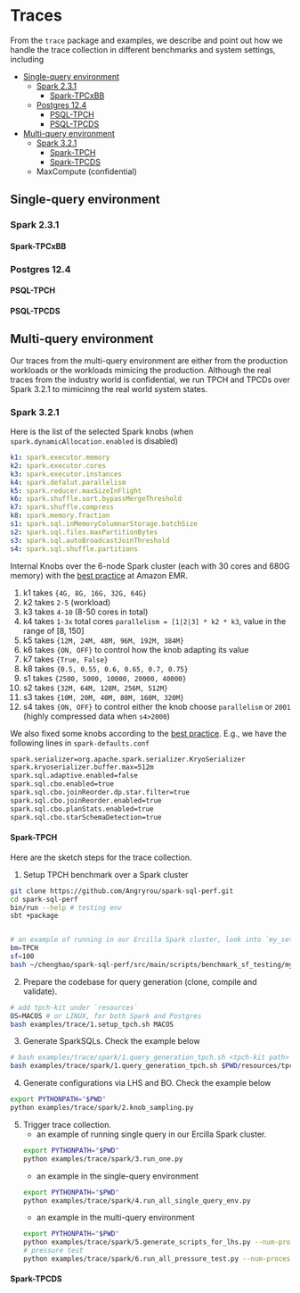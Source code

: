 Traces
======

From the `trace` package and examples, we describe and point out how we handle the trace collection in different benchmarks and system settings, including

<!--ts-->
* [Single-query environment](#single-query-environment)
  - [Spark 2.3.1](#spark-231)
    - [Spark-TPCxBB](#spark-tpcxbb)
  - [Postgres 12.4](#postgres-124)
    - [PSQL-TPCH](#psql-tpch)
    - [PSQL-TPCDS](#psql-tpcds)
* [Multi-query environment](#multi-query-environment)
  - [Spark 3.2.1](#spark-321)
    - [Spark-TPCH](#spark-tpch)
    - [Spark-TPCDS](#spark-tpcds)
  - MaxCompute (confidential)
<!--te-->


## Single-query environment

### Spark 2.3.1

#### Spark-TPCxBB

### Postgres 12.4

#### PSQL-TPCH

#### PSQL-TPCDS

## Multi-query environment

Our traces from the multi-query environment are either from the production workloads or the workloads mimicing the production.
Although the real traces from the industry world is confidential, we run TPCH and TPCDs over Spark 3.2.1 to mimicinng the real world system states.

### Spark 3.2.1

Here is the list of the selected Spark knobs (when `spark.dynamicAllocation.enabled` is disabled)

```yaml
k1: spark.executor.memory
k2: spark.executor.cores
k3: spark.executor.instances
k4: spark.defalut.parallelism
k5: spark.reducer.maxSizeInFlight
k6: spark.shuffle.sort.bypassMergeThreshold
k7: spark.shuffle.compress
k8: spark.memory.fraction
s1: spark.sql.inMemoryColumnarStorage.batchSize
s2: spark.sql.files.maxPartitionBytes
s3: spark.sql.autoBroadcastJoinThreshold
s4: spark.sql.shuffle.partitions
```

Internal Knobs over the 6-node Spark cluster (each with 30 cores and 680G memory) with the [best practice][1] at Amazon
EMR.

1. k1 takes `{4G, 8G, 16G, 32G, 64G}`
2. k2 takes `2-5` (workload)
3. k3 takes `4-10` (8-50 cores in total)
4. k4 takes `1-3x` total cores `parallelism = [1|2|3] * k2 * k3`, value in the range of [8, 150]
5. k5 takes `{12M, 24M, 48M, 96M, 192M, 384M}`
6. k6 takes `{ON, OFF}` to control how the knob adapting its value
7. k7 takes `{True, False}`
8. k8 takes `{0.5, 0.55, 0.6, 0.65, 0.7, 0.75}`
9. s1 takes `{2500, 5000, 10000, 20000, 40000}`
10. s2 takes `{32M, 64M, 128M, 256M, 512M}`
11. s3 takes `{10M, 20M, 40M, 80M, 160M, 320M}`
12. s4 takes `{ON, OFF}` to control either the knob choose `parallelism` or `2001` (highly compressed data
    when `s4>2000`)

We also fixed some knobs according to the [best practice][1]. E.g., we have the following lines in `spark-defaults.conf` 
```bash
spark.serializer=org.apache.spark.serializer.KryoSerializer
spark.kryoserializer.buffer.max=512m
spark.sql.adaptive.enabled=false
spark.sql.cbo.enabled=true
spark.sql.cbo.joinReorder.dp.star.filter=true
spark.sql.cbo.joinReorder.enabled=true
spark.sql.cbo.planStats.enabled=true
spark.sql.cbo.starSchemaDetection=true
```

[1]: https://aws.amazon.com/blogs/big-data/best-practices-for-successfully-managing-memory-for-apache-spark-applications-on-amazon-emr/

[2]: https://spoddutur.github.io/spark-notes/distribution_of_executors_cores_and_memory_for_spark_application.html

#### Spark-TPCH

Here are the sketch steps for the trace collection.

1. Setup TPCH benchmark over a Spark cluster

```bash
git clone https://github.com/Angryrou/spark-sql-perf.git
cd spark-sql-perf
bin/run --help # testing env
sbt +package


# an example of running in our Ercilla Spark cluster, look into `my_set_benchmark.sh` for more details
bm=TPCH
sf=100
bash ~/chenghao/spark-sql-perf/src/main/scripts/benchmark_sf_testing/my_set_benchmark.sh $bm $sf
```

2. Prepare the codebase for query generation (clone, compile and validate).

```bash
# add tpch-kit under `resources`
OS=MACOS # or LINUX, for both Spark and Postgres
bash examples/trace/1.setup_tpch.sh MACOS
```

3. Generate SparkSQLs. Check the example below

```bash
# bash examples/trace/spark/1.query_generation_tpch.sh <tpch-kit path> <query-out path> <#queries per template> <SF-100 by default>
bash examples/trace/spark/1.query_generation_tpch.sh $PWD/resources/tpch-kit $PWD/resources/tpch-kit/spark-sqls 3  
```

4. Generate configurations via LHS and BO. Check the example below

```bash
export PYTHONPATH="$PWD"
python examples/trace/spark/2.knob_sampling.py
```

5. Trigger trace collection.
   - an example of running single query in our Ercilla Spark cluster.
    ```bash
    export PYTHONPATH="$PWD"
    python examples/trace/spark/3.run_one.py
    ```
   - an example in the single-query environment
   ```bash
   export PYTHONPATH="$PWD"
   python examples/trace/spark/4.run_all_single_query_env.py
   ```
   - an example in the multi-query environment
   ```bash
   export PYTHONPATH="$PWD"
   python examples/trace/spark/5.generate_scripts_for_lhs.py --num-processes 30
   # pressure test
   python examples/trace/spark/6.run_all_pressure_test.py --num-processes 22 --num-queries-per-template-to-run 3637 
   ```

#### Spark-TPCDS

 

